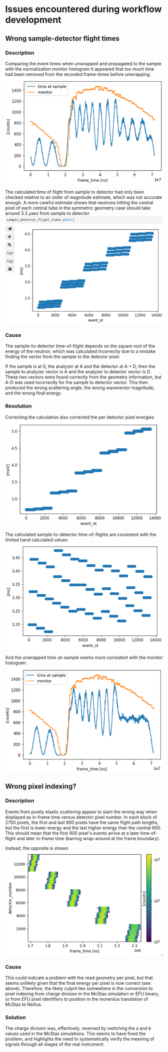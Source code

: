# Issues encountered during workflow development

## Wrong sample-detector flight times
### Description
Comparing the event times when unwrapped and propagated to the sample with the normalization monitor histogram
it appeared that too much time had been removed from the recorded frame-times before unwrapping.
![Screenshot from 2024-08-27 08-24-50.png](../_static/developer/Screenshot%20from%202024-08-27%2008-24-50.png)

The calculated time of flight from sample to detector had only been checked relative
to an order of magnitude estimate, which was not accurate enough.
A more careful estimate shows that neutrons hitting the central pixel of each central tube in the symmetric
geometry case should take around 3.3 &mu;sec from sample to detector.
![Screenshot from 2024-08-27 08-20-49.png](../_static/developer/Screenshot%20from%202024-08-27%2008-20-49.png)

### Cause
The sample-to-detector time-of-flight depends on the square root of the energy of the neutron,
which was calculated incorrectly due to a mistake finding the vector from the sample to the detector pixel.

If the sample is at 0, the analyzer at A and the detector at A + D,
then the sample to analyzer vector is A and the analyzer to detector vector is D.
These two vectors were found correctly from the geometry information, but A-D was used incorrectly
for the sample to detector vector.
This then produced the wrong scattering angle, the wrong wavevector magnitude, and the wrong final energy.

### Resolution
Correcting the calculation also corrected the per detector pixel energies
![Screenshot from 2024-08-27 10-54-08.png](../_static/developer/Screenshot%20from%202024-08-27%2010-54-08.png)

The calculated sample-to-detector time-of-flights are consistent with the limited hand calculated values
![Screenshot from 2024-08-27 10-55-10.png](../_static/developer/Screenshot%20from%202024-08-27%2010-55-10.png)

And the unwrapped time-at-sample seems more consistent with the monitor histogram.
![Screenshot from 2024-08-27 10-56-40.png](../_static/developer/Screenshot%20from%202024-08-27%2010-56-40.png)


## Wrong pixel indexing?
### Description
Events from purely elastic scattering appear to slant the wrong way when displayed as in-frame time versus detector
pixel number.
In each block of 2700 pixels, the first and last 900 pixels have the same flight path lengths,
but the first is lower energy and the last higher energy than the central 900.
This should mean that the first 900 pixel's events arrive at a later time-of-flight and later in-frame time
(barring wrap-around at the frame boundary).

Instead, the opposite is shown
![Screenshot from 2024-08-28 08-12-56.png](../_static/developer/Screenshot%20from%202024-08-28%2008-12-56.png)

### Cause
This could indicate a problem with the read geometry per pixel, but that seems unlikely given
that the final energy per pixel is now correct (see above).
Therefore, the likely culprit lies somewhere in the conversion to pixel indexing from charge division
in the McStas simulation or EFU binary,
or from EFU pixel identifiers to position in the moreniius translation of McStas to NeXus.

### Solution
The charge division was, effectively, reversed by switching the `A` and `B` values used in the McStas simulations.
This seems to have fixed the problem, and highlights the need to systematically verify the meaning of signals
through all stages of the real instrument.